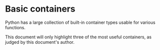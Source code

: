 # Basic containers

Python has a large collection of built-in container types usable for various functions.

This document will only highlight three of the most useful containers, as judged by this document's
author.

